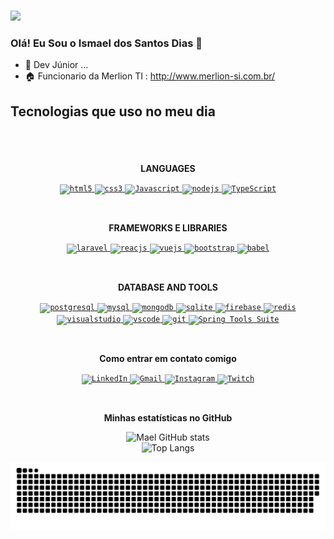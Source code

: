 #

![](https://media.licdn.com/dms/image/C4E16AQGrnNHyLXs-cQ/profile-displaybackgroundimage-shrink_350_1400/0/1660769789839?e=1683763200&v=beta&t=bY3p3cJO2tg-m13DbKDld6LerYT91Lurjp2VxTmufrQ)

### Olá! Eu Sou o Ismael dos Santos Dias 👋


- 🔭 Dev Júnior ...
- 🏠 Funcionario da Merlion TI : http://www.merlion-si.com.br/


## Tecnologias que uso no  meu dia 

 #
</div>
<br>
<p align="center"><b>LANGUAGES</b></p>
<div align="center">
   <a href="https://developer.mozilla.org/pt-BR/docs/Web/HTML" title="HTML5">
      <code><img src="https://skillicons.dev/icons?i=html" alt="html5" width="40" height="40"/></code>
   </a>
   <a href="https://developer.mozilla.org/pt-BR/docs/Web/CSS" title="CSS3">
      <code><img src="https://skillicons.dev/icons?i=css" alt="css3" width="40" height="40"/></code>
   </a>
   <a href="https://developer.mozilla.org/en-US/docs/Web/JavaScript" title="Javascript">
      <code><img src="https://skillicons.dev/icons?i=js" alt="Javascript" width="40" height="40"/></code>
   </a>
   <a href="https://nodejs.org" title="NodeJS">
      <code><img src="https://skillicons.dev/icons?i=nodejs" alt="nodejs" width="40" height="40"/></code>
   </a>
   <a href="https://www.typescriptlang.org/" title="TypeScript">
    <code><img src="https://img.icons8.com/color/48/000000/typescript.png" alt="TypeScript" width="40" height="40"/></code>
   </a>
</div>

<p>&nbsp;</p>

<p align="center"><b>FRAMEWORKS E LIBRARIES</b></p>
<div align="center">
   <a href="https://laravel.com/" title="Laravel">
      <code><img src="https://skillicons.dev/icons?i=laravel" alt="laravel" width="40" height="40"/></code>
   </a>
   <a href="https://pt-br.reactjs.org/" title="ReactJS">
      <code><img src="https://skillicons.dev/icons?i=react" alt="reacjs" width="40" height="40"/></code>
   </a>
   <a href="https://vuejs.org/" title="VueJS">
      <code><img src="https://skillicons.dev/icons?i=vue" alt="vuejs" width="40" height="40"/></code>
   </a>
   <a href="https://getbootstrap.com/" title="Bootstrap">
      <code><img src="https://skillicons.dev/icons?i=bootstrap" alt="bootstrap" width="40" height="40"/></code>
   </a>  
   <a href="https://babeljs.io/" title="Babel">
      <code><img src="https://skillicons.dev/icons?i=babel" alt="babel" width="40" height="40"/></code>
   </a>
</div>

<p>&nbsp;</p>

<p align="center"><b>DATABASE AND TOOLS</b></p>
<div align="center">
   <a href="https://www.postgresql.org/" title="PostgreSQL" target="_blank">
      <code><img src="https://skillicons.dev/icons?i=postgres" alt="postgresql" width="40" height="40"/></code>
   </a>
   <a href="https://www.mysql.com/" title="MySql" target="_blank">
      <code><img src="https://skillicons.dev/icons?i=mysql" alt="mysql" width="40" height="40"/></code>
   </a>
   <a href="https://www.mongodb.com/" title="MongoDB" target="_blank">
      <code><img src="https://skillicons.dev/icons?i=mongodb" alt="mongodb" width="40" height="40"/></code>
   </a>
    <a href="https://www.sqlite.org/index.html" title="Sqlite3" target="_blank">
      <code><img src="https://skillicons.dev/icons?i=sqlite" alt="sqlite" width="40" height="40"/></code>
   </a>
   <a href="https://firebase.google.com" title="Firebase" target="_blank"">
      <code><img src="https://skillicons.dev/icons?i=firebase" alt="firebase" width="40" height="40"/></code>
   </a>
   <a href="https://redis.io/" title="Redis" target="_blank">
      <code><img src="https://skillicons.dev/icons?i=redis" alt="redis" width="40" height="40"/></code>
   </a>
   <a href="https://visualstudio.microsoft.com/pt-br/downloads/" title="Visual Studio" target="_blank">
      <code><img src="https://skillicons.dev/icons?i=visualstudio" alt="visualstudio" width="40" height="40"/></code>
   </a>
   <a href="https://code.visualstudio.com/" title="VSCode" target="_blank">
      <code><img src="https://skillicons.dev/icons?i=vscode" alt="vscode" width="40" height="40"/></code>
   </a>
   <a href="https://git-scm.com/" title="Git" "target="_blank">
      <code><img src="https://skillicons.dev/icons?i=git" alt="git" width="40" height="40"/></code>
   </a>
   <a href="https://spring.io/tools" title="Spring Tools Suite" target="_blank">
        <code><img src="https://img.icons8.com/color/48/000000/spring-logo.png" alt="Spring Tools Suite" width="40" height="40"/></code>
   </a>
</div>

<p>&nbsp;</p>

<p align="center"><b>Como entrar em contato comigo</b></p>
<div align="center">
    <a href="https://www.linkedin.com/in/ismael-santos04/" title="LinkedIn" target="_blank">
      <code><img src="https://img.icons8.com/color/96/000000/linkedin.png" alt="LinkedIn" width="60" height="60"/></code>
    </a>
    <a href="https://www.gmail.com/" title="Gmail" " target="_blank">
      <code><img src="https://img.icons8.com/color/96/000000/gmail.png" alt="Gmail" width="60" height="60"/></code>
    </a>
    <a href="https://www.instagram.com/@madldias_/" title="Instagram" target="_blank">
     <code><img src="https://img.icons8.com/color/96/000000/instagram-new.png" alt="Instagram" width="60" height="60"/></code>
   </a>
    <a href="https://www.twitch.tv.com/" title="Twitch" target="_blank">
      <code><img src="https://img.icons8.com/color/96/000000/twitch--v1.png" alt="Twitch" width="60" height="60"/></code>
    </a>
</div>

<p>&nbsp;</p>

<p align="center"><b> Minhas estatísticas no GitHub</b></p>
<div align="center"> 
  <img src="https://github-readme-stats.vercel.app/api?username=Maelzin13&show_icons=true&theme=dracula" alt="Mael GitHub stats"/>
</div>
<div align="center"> 
    <img src="https://github-readme-stats.vercel.app/api/top-langs/?username=Maelzin13&layout=compact&langs_count=7&theme=radical" alt="Top Langs"/>
</div>
<!--<div style="display: inline-block"><br/>
    <img aling="center" alt="Html5" src="https://img.shields.io/badge/HTML5-E34F26?style=for-the-badge&logo=html5&logoColor=white" />
    <img aling="center" alt="Css3" src="https://img.shields.io/badge/CSS3-1572B6?style=for-the-badge&logo=css3&logoColor=white" />
    <img aling="center" alt="JavaScript" src="https://img.shields.io/badge/JavaScript-323330?style=for-the-badge&logo=javascript&logoColor=F7DF1E" />
    <img aling="center" alt="React" src="https://img.shields.io/badge/React-20232A?style=for-the-badge&logo=react&logoColor=61DAFB" />
    <img aling="center" alt="Angular" src="https://img.shields.io/badge/Angular-DD0031?style=for-the-badge&logo=angular&logoColor=white" />
    <img aling="center" alt="TypeScript" src="https://img.shields.io/badge/TypeScript-007ACC?style=for-the-badge&logo=typescript&logoColor=white"/>
</div><br/> -->

![Snake animation](https://github.com/Maelzin13/Maelzin13/blob/output/github-contribution-grid-snake.svg)
